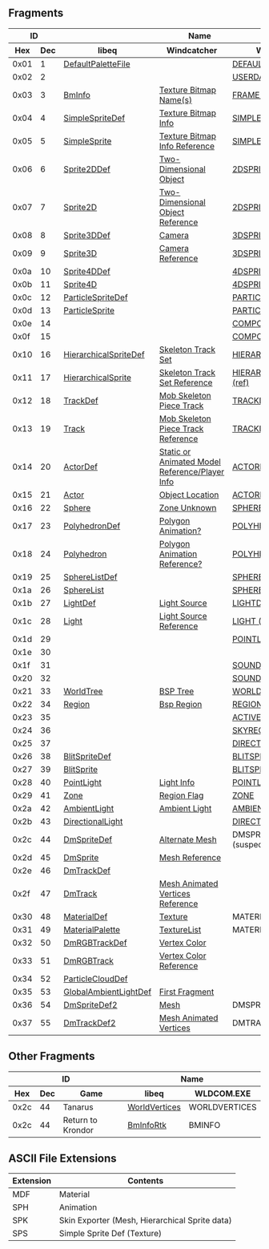 ## Fragments

<table id="fragments">
  <thead>
    <tr>
      <th colspan="2">ID</th>
      <th colspan="3">Name</th>
    </tr>
    <tr>
      <th>Hex</th>
      <th>Dec</th>
      <th>libeq</th>
      <th>Windcatcher</th>
      <th>WLDCOM.EXE</th>
    </tr>
  </thead>
  <tbody>
    <tr>
      <td>0x01</td>
      <td>1</td>
      <td><a href="https://github.com/cjab/libeq/blob/master/crates/libeq_wld/src/parser/fragments/default_palette_file.rs">DefaultPaletteFile</a></td>
      <td></td>
      <td><a href="https://wld-doc.github.io/object-types/overview/#defaultpalettefile---0x01">DEFAULTPALETTEFILE %s</a></td>
    </tr>
    <tr>
      <td>0x02</td>
      <td>2</td>
      <td></td>
      <td></td>
      <td><a href="https://wld-doc.github.io/object-types/overview/#userdata---0x02">USERDATA %s</a></td>
    </tr>
    <tr>
      <td>0x03</td>
      <td>3</td>
      <td><a href="https://github.com/cjab/libeq/blob/master/crates/libeq_wld/src/parser/fragments/bm_info.rs">BmInfo</a></td>
      <td><a href="https://github.com/EQEmu/eqemu-docs-v2/blob/main/docs/server/zones/customizing-zones/wld-file-reference.md#0x03--texture-bitmap-names--plain">Texture Bitmap Name(s)</a></td>
      <td><a href="https://wld-doc.github.io/object-types/overview/#frame---0x03">FRAME and BMINFO</a></td>
    </tr>
    <tr>
      <td>0x04</td>
      <td>4</td>
      <td><a href="https://github.com/cjab/libeq/blob/master/crates/libeq_wld/src/parser/fragments/simple_sprite_def.rs">SimpleSpriteDef</a></td>
      <td><a href="https://github.com/EQEmu/eqemu-docs-v2/blob/main/docs/server/zones/customizing-zones/wld-file-reference.md#0x04--texture-bitmap-info--plain">Texture Bitmap Info</a></td>
      <td><a href="https://wld-doc.github.io/object-types/overview/#simplespritedef---0x04">SIMPLESPRITEDEF</a></td>
    </tr>
    <tr>
      <td>0x05</td>
      <td>5</td>
      <td><a href="https://github.com/cjab/libeq/blob/master/crates/libeq_wld/src/parser/fragments/simple_sprite.rs">SimpleSprite</a></td>
      <td><a href="https://github.com/EQEmu/eqemu-docs-v2/blob/main/docs/server/zones/customizing-zones/wld-file-reference.md#0x05--texture-bitmap-info-reference--reference">Texture Bitmap Info Reference</a></td>
      <td><a href="https://wld-doc.github.io/object-types/overview/#simplespriteinst---0x05">SIMPLESPRITEINST</a></td>
    </tr>
    <tr>
      <td>0x06</td>
      <td>6</td>
      <td><a href="https://github.com/cjab/libeq/blob/master/crates/libeq_wld/src/parser/fragments/sprite_2d_def.rs">Sprite2DDef</a></td>
      <td><a href="https://github.com/EQEmu/eqemu-docs-v2/blob/main/docs/server/zones/customizing-zones/wld-file-reference.md#0x06--two-dimensional-object--plain">Two-Dimensional Object</a></td>
      <td><a href="https://wld-doc.github.io/object-types/overview/#2dspritedef---0x06">2DSPRITEDEF</a></td>
    </tr>
    <tr>
      <td>0x07</td>
      <td>7</td>
      <td><a href="https://github.com/cjab/libeq/blob/master/crates/libeq_wld/src/parser/fragments/sprite_2d.rs">Sprite2D</a></td>
      <td><a href="https://github.com/EQEmu/eqemu-docs-v2/blob/main/docs/server/zones/customizing-zones/wld-file-reference.md#0x07--camera-reference--reference">Two-Dimensional Object Reference</a></td>
      <td><a href="https://wld-doc.github.io/object-types/overview/#0x07">2DSPRITE (ref)</a></td>
    </tr>
    <tr>
      <td>0x08</td>
      <td>8</td>
      <td><a href="https://github.com/cjab/libeq/blob/master/crates/libeq_wld/src/parser/fragments/sprite_3d_def.rs">Sprite3DDef</a></td>
      <td><a href="https://github.com/EQEmu/eqemu-docs-v2/blob/main/docs/server/zones/customizing-zones/wld-file-reference.md#0x08--camera--plain">Camera</a></td>
      <td><a href="https://wld-doc.github.io/object-types/overview/#3dspritedef---0x08">3DSPRITEDEF</a></td>
    </tr>
    <tr>
      <td>0x09</td>
      <td>9</td>
      <td><a href="https://github.com/cjab/libeq/blob/master/crates/libeq_wld/src/parser/fragments/sprite_3d.rs">Sprite3D</a></td>
      <td><a href="https://github.com/EQEmu/eqemu-docs-v2/blob/main/docs/server/zones/customizing-zones/wld-file-reference.md#0x09--camera-reference--reference">Camera Reference</a></td>
      <td><a href="https://wld-doc.github.io/object-types/overview/#0x09">3DSPRITE (ref)</a></td>
    </tr>
    <tr>
      <td>0x0a</td>
      <td>10</td>
      <td><a href="https://github.com/cjab/libeq/blob/master/crates/libeq_wld/src/parser/fragments/sprite_4d_def.rs">Sprite4DDef</a></td>
      <td></td>
      <td><a href="https://wld-doc.github.io/object-types/overview/#4dspritedef---0xa">4DSPRITEDEF</a></td>
    </tr>
    <tr>
      <td>0x0b</td>
      <td>11</td>
      <td><a href="https://github.com/cjab/libeq/blob/master/crates/libeq_wld/src/parser/fragments/sprite_4d.rs">Sprite4D</a></td>
      <td></td>
      <td><a href="https://wld-doc.github.io/object-types/overview/#0xb">4DSPRITE (ref)</a></td>
    </tr>
    <tr>
      <td>0x0c</td>
      <td>12</td>
      <td><a href="https://github.com/cjab/libeq/blob/master/crates/libeq_wld/src/parser/fragments/particle_sprite_def.rs">ParticleSpriteDef</a></td>
      <td></td>
      <td><a href="https://wld-doc.github.io/object-types/overview/#particlespritedef---0xc">PARTICLESPRITEDEF</a></td>
    </tr>
    <tr>
      <td>0x0d</td>
      <td>13</td>
      <td><a href="https://github.com/cjab/libeq/blob/master/crates/libeq_wld/src/parser/fragments/particle_sprite.rs">ParticleSprite</a></td>
      <td></td>
      <td><a href="https://wld-doc.github.io/object-types/overview/#0xd">PARTICLESPRITE (ref)</a></td>
    </tr>
    <tr>
      <td>0x0e</td>
      <td>14</td>
      <td></td>
      <td></td>
      <td><a href="https://wld-doc.github.io/object-types/overview/#compositespritedef---0xe">COMPOSITESPRITEDEF</a></td>
    </tr>
    <tr>
      <td>0x0f</td>
      <td>15</td>
      <td></td>
      <td></td>
      <td><a href="https://wld-doc.github.io/object-types/overview/#0xf">COMPOSITESPRITE (ref)</a></td>
    </tr>
    <tr>
      <td>0x10</td>
      <td>16</td>
      <td><a href="https://github.com/cjab/libeq/blob/master/crates/libeq_wld/src/parser/fragments/hierarchical_sprite_def.rs">HierarchicalSpriteDef</a></td>
      <td><a href="https://github.com/EQEmu/eqemu-docs-v2/blob/main/docs/server/zones/customizing-zones/wld-file-reference.md#0x10--skeleton-track-set--plain">Skeleton Track Set</a></td>
      <td><a href="https://wld-doc.github.io/object-types/overview/#hierarchicalspritedef---0x10">HIERARCHICALSPRITEDEF</a></td>
    </tr>
    <tr>
      <td>0x11</td>
      <td>17</td>
      <td><a href="https://github.com/cjab/libeq/blob/master/crates/libeq_wld/src/parser/fragments/hierarchical_sprite.rs">HierarchicalSprite</a></td>
      <td><a href="https://github.com/EQEmu/eqemu-docs-v2/blob/main/docs/server/zones/customizing-zones/wld-file-reference.md#0x11--skeleton-track-set-reference--reference">Skeleton Track Set Reference</a></td>
      <td><a href="https://wld-doc.github.io/object-types/overview/#0x11">HIERARCHICALSPRITE (ref)</a></td>
    </tr>
    <tr>
      <td>0x12</td>
      <td>18</td>
      <td><a href="https://github.com/cjab/libeq/blob/master/crates/libeq_wld/src/parser/fragments/track_def.rs">TrackDef</a></td>
      <td><a href="https://github.com/EQEmu/eqemu-docs-v2/blob/main/docs/server/zones/customizing-zones/wld-file-reference.md#0x12--mob-skeleton-piece-track--plain">Mob Skeleton Piece Track</a></td>
      <td><a href="https://wld-doc.github.io/object-types/overview/#trackdefinition--0x12">TRACKDEFINITION</a></td>
    </tr>
    <tr>
      <td>0x13</td>
      <td>19</td>
      <td><a href="https://github.com/cjab/libeq/blob/master/crates/libeq_wld/src/parser/fragments/track.rs">Track</a></td>
      <td><a href="https://github.com/EQEmu/eqemu-docs-v2/blob/main/docs/server/zones/customizing-zones/wld-file-reference.md#0x13--mob-skeleton-piece-track-reference--reference">Mob Skeleton Piece Track Reference</a></td>
      <td><a href="https://wld-doc.github.io/object-types/overview/#trackinstance---0x13">TRACKINSTANCE</a></td>
    </tr>
    <tr>
      <td>0x14</td>
      <td>20</td>
      <td><a href="https://github.com/cjab/libeq/blob/master/crates/libeq_wld/src/parser/fragments/actor_def.rs">ActorDef</a></td>
      <td><a href="https://github.com/EQEmu/eqemu-docs-v2/blob/main/docs/server/zones/customizing-zones/wld-file-reference.md#0x14--static-or-animated-model-referenceplayer-info--plain">Static or Animated Model Reference/Player Info</a></td>
      <td><a href="https://wld-doc.github.io/object-types/overview/#actordef---0x14">ACTORDEF</a></td>
    </tr>
    <tr>
      <td>0x15</td>
      <td>21</td>
      <td><a href="https://github.com/cjab/libeq/blob/master/crates/libeq_wld/src/parser/fragments/actor.rs">Actor</a></td>
      <td><a href="https://github.com/EQEmu/eqemu-docs-v2/blob/main/docs/server/zones/customizing-zones/wld-file-reference.md#0x15--object-location--reference">Object Location</a></td>
      <td><a href="https://wld-doc.github.io/object-types/overview/#actorinst---0x15">ACTORINST</a></td>
    </tr>
    <tr>
      <td>0x16</td>
      <td>22</td>
      <td><a href="https://github.com/cjab/libeq/blob/master/crates/libeq_wld/src/parser/fragments/sphere.rs">Sphere</a></td>
      <td><a href="https://github.com/EQEmu/eqemu-docs-v2/blob/main/docs/server/zones/customizing-zones/wld-file-reference.md#0x16--zone-unknown--plain">Zone Unknown</a></td>
      <td><a href="https://wld-doc.github.io/object-types/overview/#0x16">SPHERE (ref)</a></td>
    </tr>
    <tr>
      <td>0x17</td>
      <td>23</td>
      <td><a href="https://github.com/cjab/libeq/blob/master/crates/libeq_wld/src/parser/fragments/polyhedron_def.rs">PolyhedronDef</a></td>
      <td><a href="https://github.com/EQEmu/eqemu-docs-v2/blob/main/docs/server/zones/customizing-zones/wld-file-reference.md#0x17--polygon-animation--plain">Polygon Animation?</a></td>
      <td><a href="https://wld-doc.github.io/object-types/overview/#polyhedrondefinition---0x17">POLYHEDRONDEFINITION</a></td>
    </tr>
    <tr>
      <td>0x18</td>
      <td>24</td>
      <td><a href="https://github.com/cjab/libeq/blob/master/crates/libeq_wld/src/parser/fragments/polyhedron.rs">Polyhedron</a></td>
      <td><a href="https://github.com/EQEmu/eqemu-docs-v2/blob/main/docs/server/zones/customizing-zones/wld-file-reference.md#0x18--polygon-animation-reference--reference">Polygon Animation Reference?</a></td>
      <td><a href="https://wld-doc.github.io/object-types/overview/#0x18">POLYHEDRON (ref)</a></td>
    </tr>
    <tr>
      <td>0x19</td>
      <td>25</td>
      <td><a href="https://github.com/cjab/libeq/blob/master/crates/libeq_wld/src/parser/fragments/sphere_list_def.rs">SphereListDef</a></td>
      <td></td>
      <td><a href="https://wld-doc.github.io/object-types/overview/#spherelistdefinition---0x19">SPHERELISTDEFINITION</a></td>
    </tr>
    <tr>
      <td>0x1a</td>
      <td>26</td>
      <td><a href="https://github.com/cjab/libeq/blob/master/crates/libeq_wld/src/parser/fragments/sphere_list.rs">SphereList</a></td>
      <td></td>
      <td><a href="https://wld-doc.github.io/object-types/overview/#0x1a">SPHERELIST (ref)</a></td>
    </tr>
    <tr>
      <td>0x1b</td>
      <td>27</td>
      <td><a href="https://github.com/cjab/libeq/blob/master/crates/libeq_wld/src/parser/fragments/light_def.rs">LightDef</a></td>
      <td><a href="https://github.com/EQEmu/eqemu-docs-v2/blob/main/docs/server/zones/customizing-zones/wld-file-reference.md#0x1b--light-source--plain">Light Source</a></td>
      <td><a href="https://wld-doc.github.io/object-types/overview/#lightdefinition---0x1b">LIGHTDEFINITION</a></td>
    </tr>
    <tr>
      <td>0x1c</td>
      <td>28</td>
      <td><a href="https://github.com/cjab/libeq/blob/master/crates/libeq_wld/src/parser/fragments/light.rs">Light</a></td>
      <td><a href="https://github.com/EQEmu/eqemu-docs-v2/blob/main/docs/server/zones/customizing-zones/wld-file-reference.md#0x1c--light-source-reference--reference">Light Source Reference</a></td>
      <td><a href="https://wld-doc.github.io/object-types/overview/#0x1c">LIGHT (ref)</a></td>
    </tr>
    <tr>
      <td>0x1d</td>
      <td>29</td>
      <td></td>
      <td></td>
      <td><a href="https://wld-doc.github.io/object-types/overview/#pointlight---0x1d">POINTLIGHT ????</a></td>
    </tr>
    <tr>
      <td>0x1e</td>
      <td>30</td>
      <td></td>
      <td></td>
      <td></td>
    </tr>
    <tr>
      <td>0x1f</td>
      <td>31</td>
      <td></td>
      <td></td>
      <td><a href="https://wld-doc.github.io/object-types/overview/#sounddefinition---0x1f">SOUNDDEFINITION</a></td>
    </tr>
    <tr>
      <td>0x20</td>
      <td>32</td>
      <td></td>
      <td></td>
      <td><a href="https://wld-doc.github.io/object-types/overview/#soundinstance---0x20">SOUNDINSTANCE</a></td>
    </tr>
    <tr>
      <td>0x21</td>
      <td>33</td>
      <td><a href="https://github.com/cjab/libeq/blob/master/crates/libeq_wld/src/parser/fragments/world_tree.rs">WorldTree</a></td>
      <td><a href="https://github.com/EQEmu/eqemu-docs-v2/blob/main/docs/server/zones/customizing-zones/wld-file-reference.md#0x21--bsp-tree--plain">BSP Tree</a></td>
      <td><a href="https://wld-doc.github.io/object-types/overview/#worldtree---0x21">WORLDTREE</a></td>
    </tr>
    <tr>
      <td>0x22</td>
      <td>34</td>
      <td><a href="https://github.com/cjab/libeq/blob/master/crates/libeq_wld/src/parser/fragments/region.rs">Region</a></td>
      <td><a href="https://github.com/EQEmu/eqemu-docs-v2/blob/main/docs/server/zones/customizing-zones/wld-file-reference.md#0x22--bsp-region--plain">Bsp Region</a></td>
      <td><a href="https://wld-doc.github.io/object-types/overview/#region---0x22">REGION</a></td>
    </tr>
    <tr>
      <td>0x23</td>
      <td>35</td>
      <td></td>
      <td></td>
      <td><a href="https://wld-doc.github.io/object-types/overview/#activegeometryregion--0x23">ACTIVEGEOMETRYREGION</a></td>
    </tr>
    <tr>
      <td>0x24</td>
      <td>36</td>
      <td></td>
      <td></td>
      <td><a href="https://wld-doc.github.io/object-types/overview/#skyregion---0x24">SKYREGION</a></td>
    </tr>
    <tr>
      <td>0x25</td>
      <td>37</td>
      <td></td>
      <td></td>
      <td><a href="https://wld-doc.github.io/object-types/overview/#directionallight---0x25">DIRECTIONALLIGHT ????</a></td>
    </tr>
    <tr>
      <td>0x26</td>
      <td>38</td>
      <td><a href="https://github.com/cjab/libeq/blob/master/crates/libeq_wld/src/parser/fragments/blit_sprite_def.rs">BlitSpriteDef</a></td>
      <td></td>
      <td><a href="https://wld-doc.github.io/object-types/overview/#blitspritedefinition---0x26">BLITSPRITEDEFINITION</a></td>
    </tr>
    <tr>
      <td>0x27</td>
      <td>39</td>
      <td><a href="https://github.com/cjab/libeq/blob/master/crates/libeq_wld/src/parser/fragments/blit_sprite.rs">BlitSprite</a></td>
      <td></td>
      <td><a href="https://wld-doc.github.io/object-types/overview/#0x27">BLITSPRITE (ref)</a></td>
    </tr>
    <tr>
      <td>0x28</td>
      <td>40</td>
      <td><a href="https://github.com/cjab/libeq/blob/master/crates/libeq_wld/src/parser/fragments/point_light.rs">PointLight</a></td>
      <td><a href="https://github.com/EQEmu/eqemu-docs-v2/blob/main/docs/server/zones/customizing-zones/wld-file-reference.md#0x28--light-info--reference">Light Info</a></td>
      <td><a href="https://wld-doc.github.io/object-types/overview/#pointlight-regions---0x28">POINTLIGHT</a></td>
    </tr>
    <tr>
      <td>0x29</td>
      <td>41</td>
      <td><a href="https://github.com/cjab/libeq/blob/master/crates/libeq_wld/src/parser/fragments/zone.rs">Zone</a></td>
      <td><a href="https://github.com/EQEmu/eqemu-docs-v2/blob/main/docs/server/zones/customizing-zones/wld-file-reference.md#0x29--region-flag--plain">Region Flag</a></td>
      <td><a href="https://wld-doc.github.io/object-types/overview/#zone---0x29">ZONE</a></td>
    </tr>
    <tr>
      <td>0x2a</td>
      <td>42</td>
      <td><a href="https://github.com/cjab/libeq/blob/master/crates/libeq_wld/src/parser/fragments/ambient_light.rs">AmbientLight</a></td>
      <td><a href="https://github.com/EQEmu/eqemu-docs-v2/blob/main/docs/server/zones/customizing-zones/wld-file-reference.md#0x2a--ambient-light--reference">Ambient Light</a></td>
      <td><a href="https://wld-doc.github.io/object-types/overview/#ambientlight---0x2a">AMBIENTLIGHT</a></td>
    </tr>
    <tr>
      <td>0x2b</td>
      <td>43</td>
      <td><a href="https://github.com/cjab/libeq/blob/master/crates/libeq_wld/src/parser/fragments/directional_light.rs">DirectionalLight</a></td>
      <td></td>
      <td><a href="https://wld-doc.github.io/object-types/overview/#directionallight-static-flag---0x2b">DIRECTIONALLIGHT</a></td>
    </tr>
    <tr>
      <td>0x2c</td>
      <td>44</td>
      <td><a href="https://github.com/cjab/libeq/blob/master/crates/libeq_wld/src/parser/fragments/dm_sprite_def.rs">DmSpriteDef</a></td>
      <td><a href="https://github.com/EQEmu/eqemu-docs-v2/blob/main/docs/server/zones/customizing-zones/wld-file-reference.md#0x2c--alternate-mesh--plain">Alternate Mesh</a></td>
      <td>DMSPRITEDEF (suspected)</td>
    </tr>
    <tr>
      <td>0x2d</td>
      <td>45</td>
      <td><a href="https://github.com/cjab/libeq/blob/master/crates/libeq_wld/src/parser/fragments/dm_sprite.rs">DmSprite</a></td>
      <td><a href="https://github.com/EQEmu/eqemu-docs-v2/blob/main/docs/server/zones/customizing-zones/wld-file-reference.md#0x2d--mesh-reference--reference">Mesh Reference</a></td>
      <td></td>
    </tr>
    <tr>
      <td>0x2e</td>
      <td>46</td>
      <td><a href="https://github.com/cjab/libeq/blob/master/crates/libeq_wld/src/parser/fragments/dm_track_def.rs">DmTrackDef</a></td>
      <td></td>
      <td></td>
    </tr>
    <tr>
      <td>0x2f</td>
      <td>47</td>
      <td><a href="https://github.com/cjab/libeq/blob/master/crates/libeq_wld/src/parser/fragments/dm_track.rs">DmTrack</a></td>
      <td><a href="https://github.com/EQEmu/eqemu-docs-v2/blob/main/docs/server/zones/customizing-zones/wld-file-reference.md#0x2f--mesh-animated-vertices-reference--reference">Mesh Animated Vertices Reference</a></td>
      <td></td>
    </tr>
    <tr>
      <td>0x30</td>
      <td>48</td>
      <td><a href="https://github.com/cjab/libeq/blob/master/crates/libeq_wld/src/parser/fragments/material_def.rs">MaterialDef</a></td>
      <td><a href="https://github.com/EQEmu/eqemu-docs-v2/blob/main/docs/server/zones/customizing-zones/wld-file-reference.md#0x30--texture--reference">Texture</a></td>
      <td>MATERIALDEFINITION</td>
    </tr>
    <tr>
      <td>0x31</td>
      <td>49</td>
      <td><a href="https://github.com/cjab/libeq/blob/master/crates/libeq_wld/src/parser/fragments/material_palette.rs">MaterialPalette</a></td>
      <td><a href="https://github.com/EQEmu/eqemu-docs-v2/blob/main/docs/server/zones/customizing-zones/wld-file-reference.md#0x31--texture-list--plain">TextureList</a></td>
      <td>MATERIALPALETTE</td>
    </tr>
    <tr>
      <td>0x32</td>
      <td>50</td>
      <td><a href="https://github.com/cjab/libeq/blob/master/crates/libeq_wld/src/parser/fragments/dm_rgb_track_def.rs">DmRGBTrackDef</a></td>
      <td><a href="https://github.com/EQEmu/eqemu-docs-v2/blob/main/docs/server/zones/customizing-zones/wld-file-reference.md#0x32--vertex-color--plain">Vertex Color</a></td>
      <td></td>
    </tr>
    <tr>
      <td>0x33</td>
      <td>51</td>
      <td><a href="https://github.com/cjab/libeq/blob/master/crates/libeq_wld/src/parser/fragments/dm_rgb_track.rs">DmRGBTrack</a></td>
      <td><a href="https://github.com/EQEmu/eqemu-docs-v2/blob/main/docs/server/zones/customizing-zones/wld-file-reference.md#0x33--vertex-color-reference--reference">Vertex Color Reference</a></td>
      <td></td>
    </tr>
    <tr>
      <td>0x34</td>
      <td>52</td>
      <td><a href="https://github.com/cjab/libeq/blob/master/crates/libeq_wld/src/parser/fragments/particle_cloud_def.rs">ParticleCloudDef</a></td>
      <td></td>
      <td></td>
    </tr>
    <tr>
      <td>0x35</td>
      <td>53</td>
      <td><a href="https://github.com/cjab/libeq/blob/master/crates/libeq_wld/src/parser/fragments/global_ambient_light_def.rs">GlobalAmbientLightDef</a></td>
      <td><a href="https://github.com/EQEmu/eqemu-docs-v2/blob/main/docs/server/zones/customizing-zones/wld-file-reference.md#0x35--first-fragment--plain">First Fragment</a></td>
      <td></td>
    </tr>
    <tr>
      <td>0x36</td>
      <td>54</td>
      <td><a href="https://github.com/cjab/libeq/blob/master/crates/libeq_wld/src/parser/fragments/dm_sprite_def_2.rs">DmSpriteDef2</a></td>
      <td><a href="https://github.com/EQEmu/eqemu-docs-v2/blob/main/docs/server/zones/customizing-zones/wld-file-reference.md#0x36--mesh--plain">Mesh</a></td>
      <td>DMSPRITEDEF2</td>
    </tr>
    <tr>
      <td>0x37</td>
      <td>55</td>
      <td><a href="https://github.com/cjab/libeq/blob/master/crates/libeq_wld/src/parser/fragments/dm_track_def_2.rs">DmTrackDef2</a></td>
      <td><a href="https://github.com/EQEmu/eqemu-docs-v2/blob/main/docs/server/zones/customizing-zones/wld-file-reference.md#0x37--mesh-animated-vertices--plain">Mesh Animated Vertices</a></td>
      <td>DMTRACKDEF</td>
    </tr>
  </tbody>
</table>

## Other Fragments
<table id="other-fragments">
  <thead>
    <tr>
      <th colspan="3">ID</th>
      <th colspan="2">Name</th>
    </tr>
    <tr>
      <th>Hex</th>
      <th>Dec</th>
      <th>Game</th>
      <th>libeq</th>
      <th>WLDCOM.EXE</th>
    </tr>
  </thead>
  <tbody>
    <tr>
      <td>0x2c</td>
      <td>44</td>
      <td>Tanarus</td>
      <td><a href="https://github.com/cjab/libeq/blob/master/crates/libeq_wld/src/parser/fragments/world_vertices.rs">WorldVertices</a></td>
      <td>WORLDVERTICES</td>
    </tr>
    <tr>
      <td>0x2c</td>
      <td>44</td>
      <td>Return to Krondor</td>
      <td><a href="https://github.com/cjab/libeq/blob/master/crates/libeq_wld/src/parser/fragments/bm_info_rtk.rs">BmInfoRtk</a></td>
      <td>BMINFO</td>
    </tr>
  </tbody>
</table>

## ASCII File Extensions
<table id="ascii-file-extensions">
  <thead>
    <tr>
      <th>Extension</th>
      <th>Contents</th>
    </tr>
  </thead>
  <tbody>
    <tr>
      <td>MDF</td>
      <td>Material</td>
    </tr>
    <tr>
      <td>SPH</td>
      <td>Animation</td>
    </tr>
    <tr>
      <td>SPK</td>
      <td>Skin Exporter (Mesh, Hierarchical Sprite data)</td>
    </tr>
    <tr>
      <td>SPS</td>
      <td>Simple Sprite Def (Texture)</td>
    </tr>
  </tbody>
</table>
